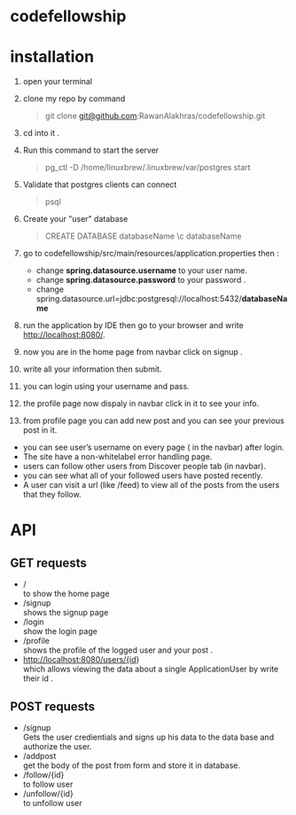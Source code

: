 # codefellowship

# installation

1. open your terminal

2. clone my repo by command

    > git clone git@github.com:RawanAlakhras/codefellowship.git

3. cd into it .

4. Run this command to start the server

    > pg_ctl -D /home/linuxbrew/.linuxbrew/var/postgres start

5. Validate that postgres clients can connect
    > psql

6. Create your "user" database

    > CREATE DATABASE databaseName
    > \c databaseName

7. go to codefellowship/src/main/resources/application.properties then :

    * change **spring.datasource.username** to your user name.
    * change **spring.datasource.password** to your password .
    * change spring.datasource.url=jdbc:postgresql://localhost:5432/**databaseName**

8. run the application by IDE then go to your browser and write <http://localhost:8080/>.
9. now you are in the home page from navbar click on signup .
10. write all your information then submit.
11. you can login using your username and pass.
12. the profile page now dispaly in navbar click in it to see your info.
13. from profile page you can add new post and you can see your previous post in it.

* you can see user’s username on every page ( in the navbar) after login.
* The site have a non-whitelabel error handling page.
* users can follow other users from Discover people tab (in navbar).
* you can see what all of your followed users have posted recently.
* A user can visit a url (like /feed) to view all of the posts from the users that they follow.

# API

## GET requests

* / </br>
to show the home page
* /signup </br>
shows the signup page
* /login </br>
show the login page
* /profile </br>
shows the profile of the logged user and your post .
* <http://localhost:8080/users/{id>} </br>
which allows viewing the data about a single ApplicationUser by write their id .

## POST requests

* /signup </br>
Gets the user credientials and signs up his data to the data base and authorize the user.
* /addpost </br>
get the body of the post from form and store it in database.
* /follow/{id} </br>
to follow user 
* /unfollow/{id} </br>
to unfollow user 
